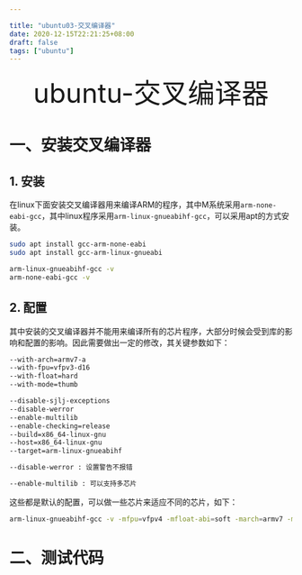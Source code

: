 ```yaml
---

title: "ubuntu03-交叉编译器"
date: 2020-12-15T22:21:25+08:00
draft: false
tags: ["ubuntu"]
---
```


<div align="center" style= 'font-size: 48px;'>
    ubuntu-交叉编译器
</div>

# 一、安装交叉编译器

## 1. 安装		

在linux下面安装交叉编译器用来编译ARM的程序，其中M系统采用```arm-none-eabi-gcc```，其中linux程序采用```arm-linux-gnueabihf-gcc```，可以采用apt的方式安装。

```bash
sudo apt install gcc-arm-none-eabi
sudo apt install gcc-arm-linux-gnueabi

arm-linux-gnueabihf-gcc -v
arm-none-eabi-gcc -v
```

## 2. 配置

其中安装的交叉编译器并不能用来编译所有的芯片程序，大部分时候会受到库的影响和配置的影响。因此需要做出一定的修改，其关键参数如下：

```bash
--with-arch=armv7-a 
--with-fpu=vfpv3-d16 
--with-float=hard 
--with-mode=thumb 

--disable-sjlj-exceptions 
--disable-werror 
--enable-multilib 
--enable-checking=release 
--build=x86_64-linux-gnu 
--host=x86_64-linux-gnu 
--target=arm-linux-gnueabihf 
```

```bash
--disable-werror : 设置警告不报错
```

```bash
--enable-multilib : 可以支持多芯片
```

这些都是默认的配置，可以做一些芯片来适应不同的芯片，如下：

```bash
arm-linux-gnueabihf-gcc -v -mfpu=vfpv4 -mfloat-abi=soft -march=armv7 -mtune=cortex-a7 -mcpu=cortex-a7
```



# 二、测试代码

​	




<script src="../js/mermaid.min.js"></script>